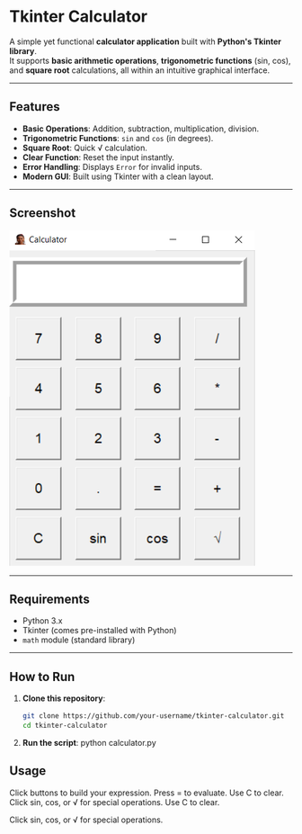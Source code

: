 # Tkinter Calculator

A simple yet functional **calculator application** built with **Python's Tkinter library**.  
It supports **basic arithmetic operations**, **trigonometric functions** (sin, cos), and **square root** calculations, all within an intuitive graphical interface.

---

## Features
- **Basic Operations**: Addition, subtraction, multiplication, division.
- **Trigonometric Functions**: `sin` and `cos` (in degrees).
- **Square Root**: Quick √ calculation.
- **Clear Function**: Reset the input instantly.
- **Error Handling**: Displays `Error` for invalid inputs.
- **Modern GUI**: Built using Tkinter with a clean layout.

---

## Screenshot
[![Calculator Screenshot](Calculator_Screenshot.png)](Calculator_Screenshot.png)

---

## Requirements
- Python 3.x
- Tkinter (comes pre-installed with Python)
- `math` module (standard library)

---

## How to Run
1. **Clone this repository**:
   ```bash
   git clone https://github.com/your-username/tkinter-calculator.git
   cd tkinter-calculator
2. **Run the script**:
python calculator.py

## Usage
Click buttons to build your expression.
Press = to evaluate.
Use C to clear.
Click sin, cos, or √ for special operations.
Use C to clear.

Click sin, cos, or √ for special operations.
